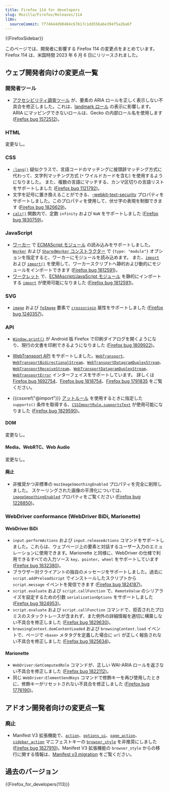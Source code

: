 ```yaml
---
title: Firefox 114 for developers
slug: Mozilla/Firefox/Releases/114
l10n:
  sourceCommit: 7f74644d98484c67817c1dd556a6e394f5a26a6f
---
```


{{FirefoxSidebar}}

このページでは、開発者に影響する Firefox 114 の変更点をまとめています。Firefox 114 は、米国時間 2023 年 6 月 6 日にリリースされました。

## ウェブ開発者向けの変更点一覧

### 開発者ツール

- [アクセシビリティ調査ツール](/ja/docs/Tools/Accessibility_inspector) が、要素の ARIA ロールを正しく表示しない不具合を修正しました。これは、[landmark ロール](/ja/docs/Web/Accessibility/ARIA/Roles/landmark_role) の表示に影響します。
  ARIA にマッピングできないロールは、Gecko の内部ロール名を使用します ([Firefox bug 1572512](https://bugzil.la/1572512))。

### HTML

変更なし。

### CSS

- [`:lang()`](/ja/docs/Web/CSS/:lang) 疑似クラスで、言語コードのマッチングに接頭辞マッチング方式に代わって、文字列マッチング方式 (`*` ワイルドカードを含む) を使用するようになりました。
  また、複数の言語にマッチする、カンマ区切りの言語リストをサポートしました ([Firefox bug 1121792](https://bugzil.la/1121792))。
- 文字を記号に置き換えることができる、[-webkit-text-security](/ja/Web/CSS/-webkit-text-security) プロパティをサポートしました。このプロパティを使用して、伏せ字の表現を制御できます ([Firefox bug 1826629](https://bugzil.la/1826629))。
- [`calc()`](/ja/docs/Web/CSS/calc) 関数内で、定数 `infinity` および `NaN` をサポートしました ([Firefox bug 1830759](https://bugzil.la/1830759))。

### JavaScript

- [ワーカー](/ja/docs/Web/API/Web_Workers_API) で [ECMAScript モジュール](/ja/docs/Web/JavaScript/Guide/Modules) の読み込みをサポートしました。
  [`Worker`](/ja/docs/Web/API/Worker/Worker#type) および [`SharedWorker` コンストラクター](/ja/docs/Web/API/SharedWorker/SharedWorker#type) で `{type: "module"}` オプションを指定すると、ワーカーにモジュールを読み込めます。
  また、[`import`](/ja/docs/Web/JavaScript/Reference/Statements/import) および [`import()`](/ja/docs/Web/JavaScript/Reference/Operators/import) を使用して、ワーカースクリプトへ静的および動的にモジュールをインポートできます ([Firefox bug 1812591](https://bugzil.la/1812591))。
- [ワークレット](/ja/docs/Web/API/Worklet) で、[ECMAscript/JavaScript モジュール](/ja/docs/Web/JavaScript/Guide/Modules) を静的にインポートする [`import`](/ja/docs/Web/JavaScript/Reference/Statements/import) が使用可能になりました ([Firefox bug 1812591](https://bugzil.la/1812591))。

### SVG

- [`image`](/ja/docs/Web/SVG/Element/image) および [`feImage`](/ja/docs/Web/SVG/Element/feImage) 要素で [`crossorigin`](/ja/docs/Web/SVG/Attribute/crossorigin) 属性をサポートしました ([Firefox bug 1240357](https://bugzil.la/1240357))。

### API

- [`Window.print()`](/ja/docs/Web/API/Window/print) が Android 版 Firefox で印刷ダイアログを開くようになり、現行の文書を印刷できるようになりました ([Firefox bug 1809922](https://bugzil.la/1809922))。
- [WebTransport API](/ja/docs/Web/API/WebTransport_API) をサポートしました。[`WebTransport`](/ja/docs/Web/API/WebTransport)、[`WebTransportBidirectionalStream`](/ja/docs/Web/API/WebTransportBidirectionalStream)、[`WebTransportDatagramDuplexStream`](/ja/docs/Web/API/WebTransportDatagramDuplexStream)、[`WebTransportReceiveStream`](/ja/docs/Web/API/WebTransportReceiveStream)、[`WebTransportDatagramDuplexStream`](/ja/docs/Web/API/WebTransportDatagramDuplexStream)、[`WebTransportError`](/ja/docs/Web/API/WebTransportError) インターフェイスをサポートしています。
  詳しくは [Firefox bug 1692754](https://bugzil.la/1692754)、[Firefox bug 1818754](https://bugzil.la/1818754)、[Firefox bug 1791835](https://bugzil.la/1791835) をご覧ください。

- {{cssxref("@import")}} [アットルール](/ja/docs/Web/CSS/At-rule) を使用するときに指定した `supports()` 条件を取得する、[`CSSImportRule.supportsText`](/ja/docs/Web/API/CSSImportRule/supportsText) が使用可能になりました ([Firefox bug 1829590](https://bugzil.la/1829590))。

#### DOM

変更なし。

#### Media、WebRTC、Web Audio

変更なし。

#### 廃止

- 非推奨かつ非標準の `mozImageSmoothingEnabled` プロパティを完全に削除しました。
  スケーリングされた画像の平滑化については、[`imageSmoothingEnabled`](/ja/docs/Web/API/CanvasRenderingContext2D/imageSmoothingEnabled) プロパティをご覧ください ([Firefox bug 1228850](https://bugzil.la/1228850))。

### WebDriver conformance (WebDriver BiDi, Marionette)

#### WebDriver BiDi

- `input.performActions` および `input.releaseActions` コマンドをサポートしました。これらは、ウェブページ上の要素と対話するユーザー入力のエミュレーションに使用できます。Marionette と同様に、WebDriver の仕様で利用できるすべての入力ソース `key`、`pointer`、`wheel` をサポートしています ([Firefox bug 1832380](https://bugzil.la/1832380))。
- ブラウザー対クライアントの独自のメッセージをサポートしました。過去に `script.addPreloadScript` でインストールしたスクリプトから `script.message` イベントを発信できます ([Firefox bug 1824187](https://bugzil.la/1824187))。
- `script.evaluate` および `script.callFunction` で、`RemoteValue` のシリアライズを設定するための引数 `serializationOptions` をサポートしました ([Firefox bug 1824953](https://bugzil.la/1824953))。
- `script.evaluate` および `script.callFunction` コマンドで、拒否されたプロミスのスタックトレースが含まれず、また例外の詳細情報を適切に構築しない不具合を修正しました ([Firefox bug 1829630](https://bugzil.la/1829630))。
- `browsingContext.domContentLoaded` および `browsingContext.load` イベントで、ページで `<base>` メタタグを定義した場合に `url` が正しく報告されない不具合を修正しました ([Firefox bug 1825634](https://bugzil.la/1825634))。

#### Marionette

- `WebDriver:GetComputedRole` コマンドが、正しい WAI-ARIA ロールを返さない不具合を修正しました ([Firefox bug 1822112](https://bugzil.la/1822112))。
- 同じ `WebDriver:ElementSendKeys` コマンドで修飾キーを再び使用したときに、修飾キーがリセットされない不具合を修正しました ([Firefox bug 1776190](https://bugzil.la/1776190))。

## アドオン開発者向けの変更点一覧

### 廃止

- Manifest V3 拡張機能で、[`action`](/ja/docs/Mozilla/Add-ons/WebExtensions/manifest.json/action)、[`options_ui`](/ja/docs/Mozilla/Add-ons/WebExtensions/manifest.json/options_ui)、[`page_action`](/ja/docs/Mozilla/Add-ons/WebExtensions/manifest.json/page_action)、[`sidebar_action`](/ja/docs/Mozilla/Add-ons/WebExtensions/manifest.json/sidebar_action) マニフェストキーの [`browser_style`](/ja/docs/Mozilla/Add-ons/WebExtensions/user_interface/Browser_styles) を非推奨にしました ([Firefox bug 1827910](https://bugzil.la/1827910))。Manifest V3 拡張機能の `browser_style` からの移行に関する情報は、[Manifest v3 migration](/ja/docs/Mozilla/Add-ons/WebExtensions/user_interface/Browser_styles#manifest_v3_migration) をご覧ください。

## 過去のバージョン

{{Firefox_for_developers(113)}}
